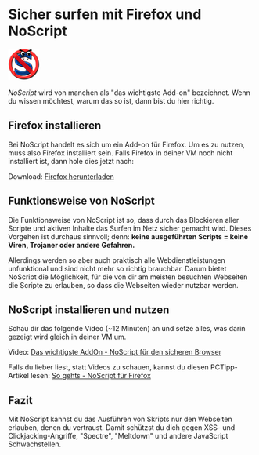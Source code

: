 # Sicher surfen mit Firefox und NoScript

![Bild NoScprit](res/noscript.png)

_NoScript_ wird von manchen als "das wichtigste Add-on" bezeichnet. Wenn du wissen möchtest, warum das so ist, dann bist du hier richtig.

## Firefox installieren

Bei NoScript handelt es sich um ein Add-on für Firefox. Um es zu nutzen, muss also Firefox installiert sein. Falls Firefox in deiner VM noch nicht installiert ist, dann hole dies jetzt nach:

Download: [Firefox herunterladen](https://www.mozilla.org/de/)

## Funktionsweise von NoScript

Die Funktionsweise von NoScript ist so, dass durch das Blockieren aller Scripte und aktiven Inhalte das Surfen im Netz sicher gemacht wird. Dieses Vorgehen ist durchaus sinnvoll; denn: **keine ausgeführten Scripts = keine Viren, Trojaner oder andere Gefahren.**

 Allerdings werden so aber auch praktisch alle Webdienstleistungen unfunktional und sind nicht mehr so richtig brauchbar. Darum bietet NoScript die Möglichkeit, für die von dir am meisten besuchten Webseiten die Scripte zu erlauben, so dass die Webseiten wieder nutzbar werden.

## NoScript installieren und nutzen

Schau dir das folgende Video (~12 Minuten) an und setze alles, was darin gezeigt wird gleich in deiner VM um.

Video: [Das wichtigste AddOn - NoScript für den sicheren Browser](https://www.youtube.com/watch?v=4mmcf2zg32c)

Falls du lieber liest, statt Videos zu schauen, kannst du diesen PCTipp-Artikel lesen: [So gehts - NoScript für Firefox](https://www.pctipp.ch/praxis/firefox/so-gehts-noscript-fuer-firefox-2010096.html)

## Fazit

Mit NoScript kannst du das Ausführen von Skripts nur den Webseiten erlauben, denen du vertraust. Damit schützst du dich gegen XSS- und Clickjacking-Angriffe, "Spectre", "Meltdown" und andere JavaScript Schwachstellen.
